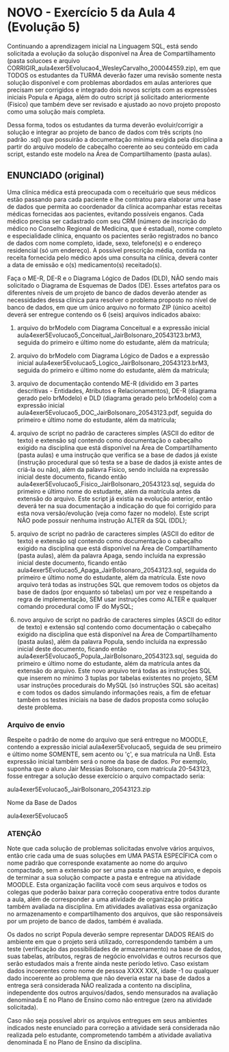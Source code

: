 # NOVO - Exercício 5 da Aula 4 (Evolução 5)

Continuando a aprendizagem inicial na Linguagem SQL, está sendo solicitada a evolução da solução disponível na Área de Compartilhamento (pasta solucoes e arquivo CORRIGIR_aula4exer5Evolucao4_WesleyCarvalho_200044559.zip), em que TODOS os estudantes da TURMA deverão fazer uma revisão somente nesta solução disponível e com problemas abordados em aulas anteriores que precisam ser corrigidos e integrado dois novos scripts com as expressões iniciais Popula e Apaga, além do outro script já solicitado anteriormente (Fisico) que também deve ser revisado e ajustado ao novo projeto proposto como uma solução mais completa.

Dessa forma, todos os estudantes da turma deverão evoluir/corrigir a solução e integrar ao projeto de banco de dados com três scripts (no padrão .sql) que possuirão a documentação mínima exigida pela disciplina a partir do arquivo modelo de cabeçalho coerente ao seu conteúdo em cada script, estando este modelo na Área de Compartilhamento (pasta aulas).

## ENUNCIADO (original)

Uma clínica médica está preocupada com o receituário que seus médicos estão passando para cada paciente e lhe contratou para elaborar uma base de dados que permita ao coordenador da clínica acompanhar estas receitas médicas fornecidas aos pacientes, evitando possíveis enganos. Cada médico precisa ser cadastrado com seu CRM (número de inscrição do médico no Conselho Regional de Medicina, que é estadual), nome completo e especialidade clínica, enquanto os pacientes serão registrados no banco de dados com nome completo, idade, sexo, telefone(s) e o endereço residencial (só um endereço). A possível prescrição média, contida na receita fornecida pelo médico após uma consulta na clínica, deverá conter a data de emissão e o(s) medicamento(s) receitado(s).

Faça o ME-R, DE-R e o Diagrama Lógico de Dados (DLD), NÃO sendo mais solicitado o Diagrama de Esquemas de Dados (DE). Esses artefatos para os diferentes níveis de um projeto de banco de dados deverão atender as necessidades dessa clínica para resolver o problema proposto no nível de banco de dados, em que um único arquivo no formato ZIP (único aceito) deverá ser entregue contendo os 6 (seis) arquivos indicados abaixo:

1) arquivo do brModelo com Diagrama Conceitual e a expressão inicial aula4exer5Evolucao5_Conceitual_JairBolsonaro_20543123.brM3, seguida do primeiro e último nome do estudante, além da matrícula;

2) arquivo do brModelo com Diagrama Lógico de Dados e a expressão inicial aula4exer5Evolucao5_Logico_JairBolsonaro_20543123.brM3, seguida do primeiro e último nome do estudante, além da matrícula;

3) arquivo de documentação contendo ME-R (dividido em 3 partes descritivas - Entidades, Atributos e Relacionamentos), DE-R (diagrama gerado pelo brModelo) e DLD (diagrama gerado pelo brModelo) com a expressão inicial aula4exer5Evolucao5_DOC_JairBolsonaro_20543123.pdf, seguida do primeiro e último nome do estudante, além da matrícula;

4) arquivo de script no padrão de caracteres simples (ASCII do editor de texto) e extensão sql contendo como documentação o cabeçalho exigido na disciplina que está disponível na Área de Compartilhamento (pasta aulas) e uma instrução que verifica se a base de dados já existe (instrução procedural que só testa se a base de dados já existe antes de criá-la ou não), além da palavra Fisico, sendo incluída na expressão inicial deste documento, ficando então aula4exer5Evolucao5_Fisico_JairBolsonaro_20543123.sql, seguida do primeiro e último nome do estudante, além da matrícula antes da extensão do arquivo. Este script já existia na evolução anterior, então deverá ter na sua documentação a indicação do que foi corrigido para esta nova versão/evolução (veja como fazer no modelo). Este script NÃO pode possuir nenhuma instrução ALTER da SQL (DDL);

5) arquivo de script no padrão de caracteres simples (ASCII do editor de texto) e extensão sql contendo como documentação o cabeçalho exigido na disciplina que está disponível na Área de Compartilhamento (pasta aulas), além da palavra Apaga, sendo incluída na expressão inicial deste documento, ficando então aula4exer5Evolucao5_Apaga_JairBolsonaro_20543123.sql, seguida do primeiro e último nome do estudante, além da matrícula. Este novo arquivo terá todas as instruções SQL que removem todos os objetos da base de dados (por enquanto só tabelas) um por vez e respeitando a regra de implementação, SEM usar instruções como ALTER e qualquer comando procedural como IF do MySQL;

6) novo arquivo de script no padrão de caracteres simples (ASCII do editor de texto) e extensão sql contendo como documentação o cabeçalho exigido na disciplina que está disponível na Área de Compartilhamento (pasta aulas), além da palavra Popula, sendo incluída na expressão inicial deste documento, ficando então aula4exer5Evolucao5_Popula_JairBolsonaro_20543123.sql, seguida do primeiro e último nome do estudante, além da matrícula antes da extensão do arquivo. Este novo arquivo terá todas as instruções SQL que inserem no mínimo 3 tuplas por tabelas existentes no projeto, SEM usar instruções procedurais do MySQL (só instruções SQL são aceitas) e com todos os dados simulando informações reais, a fim de efetuar também os testes iniciais na base de dados proposta como solução deste problema.

### Arquivo de envio

Respeite o padrão de nome do arquivo que será entregue no MOODLE, contendo a expressão inicial aula4exer5Evolucao5, seguida de seu primeiro e último nome SOMENTE, sem acento ou 'ç', e sua matrícula na UnB. Esta expressão inicial também será o nome da base de dados. Por exemplo, suponha que o aluno Jair Messias Bolsonaro, com matrícula 20-543123, fosse entregar a solução desse exercício o arquivo compactado seria:

aula4exer5Evolucao5_JairBolsonaro_20543123.zip


Nome da Base de Dados

aula4exer5Evolucao5


 

### ATENÇÃO

Note que cada solução de problemas solicitadas envolve vários arquivos, então crie cada uma de suas soluções em UMA PASTA ESPECÍFICA com o nome padrão que corresponde exatamente ao nome do arquivo compactado, sem a extensão por ser uma pasta e não um arquivo, e depois de terminar a sua solução compacte a pasta e entregue na atividade MOODLE. Esta organização facilita você com seus arquivos e todos os colegas que poderão baixar para correção cooperativa entre todos durante a aula, além de corresponder a uma atividade de organização prática também avaliada na disciplina. Em atividades avaliativas essa organização no armazenamento e compartilhamento dos arquivos, que são responsáveis por um projeto de banco de dados, também é avaliada.

Os dados no script Popula deverão sempre representar DADOS REAIS do ambiente em que o projeto será utilizado, correspondendo também a um teste (verificação das possibilidades de armazenamento) na base de dados, suas tabelas, atributos, regras de negócio envolvidas e outros recursos que serão estudados mais a frente ainda neste período letivo. Caso existam dados incoerentes como nome de pessoa XXXX XXX, idade -1 ou qualquer dado incoerente ao problema que não deveria estar na base de dados a entrega será considerada NÃO realizada a contento na disciplina, independente dos outros arquivos/dados, sendo mensurados na avaliação denominada E no Plano de Ensino como não entregue (zero na atividade solicitada).

Caso não seja possível abrir os arquivos entregues em seus ambientes indicados neste enunciado para correção a atividade será considerada não realizada pelo estudante, comprometendo também a atividade avaliativa denominada E no Plano de Ensino da disciplina.

